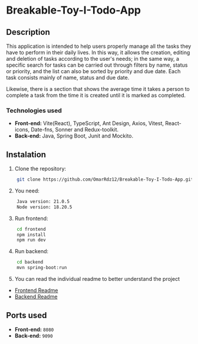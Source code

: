 # Breakable-Toy-I-Todo-App
## Description
This application is intended to help users properly manage all the tasks they have to perform in their daily lives. In this way, it allows the creation, editing and deletion of tasks according to the user's needs; in the same way, a specific search for tasks can be carried out through filters by name, status or priority, and the list can also be sorted by priority and due date. Each task consists mainly of name, status and due date.

Likewise, there is a section that shows the average time it takes a person to complete a task from the time it is created until it is marked as completed.

### Technologies used
- **Front-end:** Vite(React), TypeScript, Ant Design, Axios, Vitest, React-icons, Date-fns, Sonner and Redux-toolkit.
- **Back-end:** Java, Spring Boot, Junit and Mockito.

## Instalation
1. Clone the repository:
``` bash
    git clone https://github.com/OmarRdz12/Breakable-Toy-I-Todo-App.git
```
2. You need:
```bash
    Java version: 21.0.5
    Node version: 18.20.5
```
3. Run frontend:
```bash
    cd frontend
    npm install
    npm run dev
```
4. Run backend:
```bash
    cd backend
    mvn spring-boot:run 
```
5. You can read the individual readme to better understand the project
- [Frontend Readme](frontend/README.md)
- [Backend Readme](backend/README.md)
  
## Ports used
- **Front-end:** `8080`
- **Back-end:** `9090`
